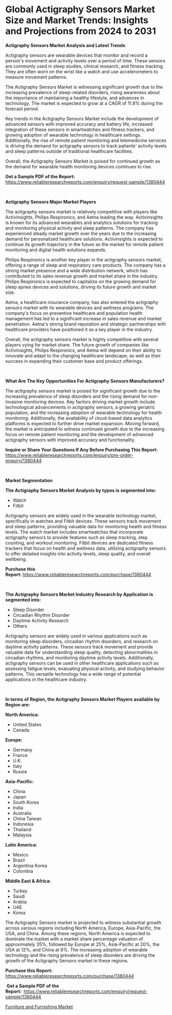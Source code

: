 <p><h1>Global Actigraphy Sensors Market Size and Market Trends: Insights and Projections from 2024 to 2031</h1></p><p><strong>Actigraphy Sensors Market Analysis and Latest Trends</strong></p>
<p><p>Actigraphy sensors are wearable devices that monitor and record a person's movement and activity levels over a period of time. These sensors are commonly used in sleep studies, clinical research, and fitness tracking. They are often worn on the wrist like a watch and use accelerometers to measure movement patterns.</p><p>The Actigraphy Sensors Market is witnessing significant growth due to the increasing prevalence of sleep-related disorders, rising awareness about the importance of maintaining a healthy lifestyle, and advances in technology. The market is expected to grow at a CAGR of 11.8% during the forecast period.</p><p>Key trends in the Actigraphy Sensors Market include the development of advanced sensors with improved accuracy and battery life, increased integration of these sensors in smartwatches and fitness trackers, and growing adoption of wearable technology in healthcare settings. Additionally, the rise of remote patient monitoring and telemedicine services is driving the demand for actigraphy sensors to track patients' activity levels and sleep patterns outside of traditional healthcare facilities.</p><p>Overall, the Actigraphy Sensors Market is poised for continued growth as the demand for wearable health monitoring devices continues to rise.</p></p>
<p><strong>Get a Sample PDF of the Report:&nbsp;</strong> <a href="https://www.reliableresearchreports.com/enquiry/request-sample/1380444">https://www.reliableresearchreports.com/enquiry/request-sample/1380444</a></p>
<p>&nbsp;</p>
<p><strong>Actigraphy Sensors Major Market Players</strong></p>
<p><p>The actigraphy sensors market is relatively competitive with players like Activinsights, Philips Respironics, and Aetna leading the way. Activinsights is known for its advanced wearables and analytics solutions for tracking and monitoring physical activity and sleep patterns. The company has experienced steady market growth over the years due to the increasing demand for personalized healthcare solutions. Activinsights is expected to continue its growth trajectory in the future as the market for remote patient monitoring and digital health solutions expands.</p><p>Philips Respironics is another key player in the actigraphy sensors market, offering a range of sleep and respiratory care products. The company has a strong market presence and a wide distribution network, which has contributed to its sales revenue growth and market share in the industry. Philips Respironics is expected to capitalize on the growing demand for sleep apnea devices and solutions, driving its future growth and market size.</p><p>Aetna, a healthcare insurance company, has also entered the actigraphy sensors market with its wearable devices and wellness programs. The company's focus on preventive healthcare and population health management has led to a significant increase in sales revenue and market penetration. Aetna's strong brand reputation and strategic partnerships with healthcare providers have positioned it as a key player in the industry.</p><p>Overall, the actigraphy sensors market is highly competitive with several players vying for market share. The future growth of companies like Activinsights, Philips Respironics, and Aetna will depend on their ability to innovate and adapt to the changing healthcare landscape, as well as their success in expanding their customer base and product offerings.</p></p>
<p>&nbsp;</p>
<p><strong>What Are The Key Opportunities For Actigraphy Sensors Manufacturers?</strong></p>
<p><p>The actigraphy sensors market is poised for significant growth due to the increasing prevalence of sleep disorders and the rising demand for non-invasive monitoring devices. Key factors driving market growth include technological advancements in actigraphy sensors, a growing geriatric population, and the increasing adoption of wearable technology for health monitoring. Additionally, the availability of cloud-based data analytics platforms is expected to further drive market expansion. Moving forward, the market is anticipated to witness continued growth due to the increasing focus on remote patient monitoring and the development of advanced actigraphy sensors with improved accuracy and functionality.</p></p>
<p><strong>Inquire or Share Your Questions If Any Before Purchasing This Report:</strong> <a href="https://www.reliableresearchreports.com/enquiry/pre-order-enquiry/1380444">https://www.reliableresearchreports.com/enquiry/pre-order-enquiry/1380444</a></p>
<p>&nbsp;</p>
<p><strong>Market Segmentation</strong></p>
<p><strong>The Actigraphy Sensors Market Analysis by types is segmented into:</strong></p>
<p><ul><li>Watch</li><li>Fitbit</li></ul></p>
<p><p>Actigraphy sensors are widely used in the wearable technology market, specifically in watches and Fitbit devices. These sensors track movement and sleep patterns, providing valuable data for monitoring health and fitness levels. The watch market includes smartwatches that incorporate actigraphy sensors to provide features such as sleep tracking, step counting, and workout monitoring. Fitbit devices are dedicated fitness trackers that focus on health and wellness data, utilizing actigraphy sensors to offer detailed insights into activity levels, sleep quality, and overall wellbeing.</p></p>
<p><strong>Purchase this Report:&nbsp;</strong><a href="https://www.reliableresearchreports.com/purchase/1380444">https://www.reliableresearchreports.com/purchase/1380444</a></p>
<p>&nbsp;</p>
<p><strong>The Actigraphy Sensors Market Industry Research by Application is segmented into:</strong></p>
<p><ul><li>Sleep Disorder</li><li>Circadian Rhythm Disorder</li><li>Daytime Activity Research</li><li>Others</li></ul></p>
<p><p>Actigraphy sensors are widely used in various applications such as monitoring sleep disorders, circadian rhythm disorders, and research on daytime activity patterns. These sensors track movement and provide valuable data for understanding sleep quality, detecting abnormalities in circadian rhythms, and monitoring daytime activity levels. Additionally, actigraphy sensors can be used in other healthcare applications such as assessing fatigue levels, evaluating physical activity, and studying behavior patterns. This versatile technology has a wide range of potential applications in the healthcare industry.</p></p>
<p>&nbsp;</p>
<p><strong>In terms of Region, the Actigraphy Sensors Market Players available by Region are:</strong></p>
<p>
    <p> <strong> North America: </strong>
        <ul>
            <li>United States</li>
            <li>Canada</li>
        </ul>
        </p> 
    <p> <strong> Europe: </strong>
        <ul>
            <li>Germany</li>
            <li>France</li>
            <li>U.K.</li>
            <li>Italy</li>
            <li>Russia</li>
        </ul>
        </p> 
    <p> <strong> Asia-Pacific: </strong>
        <ul>
            <li>China</li>
            <li>Japan</li>
            <li>South Korea</li>
            <li>India</li>
            <li>Australia</li>
            <li>China Taiwan</li>
            <li>Indonesia</li>
            <li>Thailand</li>
            <li>Malaysia</li>
        </ul>
        </p> 
    <p> <strong> Latin America: </strong>
        <ul>
            <li>Mexico</li>
            <li>Brazil</li>
            <li>Argentina Korea</li>
            <li>Colombia</li>
        </ul>
        </p> 
    <p> <strong> Middle East & Africa: </strong>
        <ul>
            <li>Turkey</li>
            <li>Saudi</li>
            <li>Arabia</li>
            <li>UAE</li>
            <li>Korea</li>
        </ul>
    </p>
    </p>
<p><p>The Actigraphy Sensors market is projected to witness substantial growth across various regions including North America, Europe, Asia-Pacific, the USA, and China. Among these regions, North America is expected to dominate the market with a market share percentage valuation of approximately 35%, followed by Europe at 25%, Asia-Pacific at 20%, the USA at 12%, and China at 8%. The increasing adoption of wearable technology and the rising prevalence of sleep disorders are driving the growth of the Actigraphy Sensors market in these regions.</p></p>
<p><strong>Purchase this Report: </strong><a href="https://www.reliableresearchreports.com/purchase/1380444">https://www.reliableresearchreports.com/purchase/1380444</a></p>
<p>&nbsp;<strong>Get a Sample PDF of the Report:&nbsp;&nbsp;</strong><a href="https://www.reliableresearchreports.com/enquiry/request-sample/1380444">https://www.reliableresearchreports.com/enquiry/request-sample/1380444</a></p>
<p><strong></strong></p>
<p><p><a href="https://github.com/ChiragRp1/Market-Research-Report-List-3/blob/main/furniture-and-furnishing-market.md">Furniture and Furnishing Market</a></p></p>